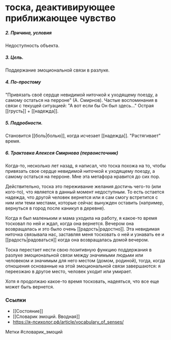 #  тоска, деактивирующее приближающее чувство

##### 2. Причина, условия
Недоступность объекта.

##### 3. Цель.
Поддержание эмоциональной связи в разлуке.

##### 4. По-простому
"Привязать своё сердце невидимой ниточкой к уходящему поезду, а самому остаться на перроне" (А. Смирнов).
Частые воспоминания в связи с текущей ситуацией:  "А вот если бы Он был здесь..."
Острая [[грусть]] + [[надежда]].

##### 5. Подробности.
Становится [[боль|болью]], когда исчезает [[надежда]].
"Растягивает" время.

##### 6. Трактовка Алексея Смирнова (первоисточник)
Когда-то, несколько лет назад, я написал, что тоска похожа на то, чтобы привязать свое сердце невидимой ниточкой к уходящему поезду, а самому остаться на перроне. Мне эта метафора нравится до сих пор. 

Действительно, тоска это переживание желания достичь чего-то (или кого-то), что является в данный момент недоступным. То есть остается надежда, что другой человек вернется или я сам смогу встретится с ним или теми местами, которые сейчас вынужден оставить (например, вернуться в город после каникул в деревне). 

Когда я был маленьким и мама уходила на работу, я какое-то время тосковал по ней и ждал, когда она вернется. Вечером она возвращалась и это было очень [[радость|радостно]]. Эта невидимая ниточка связывала нас, заставляя меня тосковать о ней и узнавать ее и [[радость|радоваться]] когда она возвращалась домой вечером.  

Тоска перестает нести свою позитивную функцию поддержания в разлуке эмоциональной связи между значимыми людьми или человеком и значимым для него местом (домом, родиной), тогда, когда отношения основанные на этой эмоциональной связи завершаются: я переезжаю в другое место, человек уходит или умирает. 

Хотя я продолжаю какое-то время тосковать, надеяться, что все еще может быть вернется.


### Ссылки
- [[Состояние]]
- [[Словарик эмоций. Вводная]]
- https://я-психолог.рф/article/vocabulary_of_senses/

Метки #словарик_эмоций 




